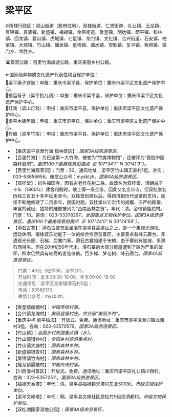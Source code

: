 # 梁平区  
🌐所辖行政区：梁山街道（政府驻地）、双桂街道、仁贤街道、礼让镇、云龙镇、屏锦镇、袁驿镇、新盛镇、福禄镇、金带街道、聚奎镇、明达镇、荫平镇、和林镇、回龙镇、碧山镇、虎城镇、七星镇、龙门镇、文化镇、合兴街道、石安镇、柏家镇、大观镇、竹山镇、蟠龙镇、星桥镇、曲水镇、安胜镇、复平镇、紫照镇、铁门乡、龙胜乡。  

🛣️景观公路：百里竹海旅游公路，重庆美丽乡村公路。  

⏩国家级非物质文化遗产代表性项目保护单位：  
🔸梁平癞子锣鼓：申报：重庆市梁平县，保护单位：重庆市梁平区文化遗产保护中心。  
🔸搬运号子（梁平抬儿调）：申报：重庆市梁平县，保护单位：重庆市梁平区文化遗产保护中心。  
🔸灯戏（梁山灯戏）：申报：重庆市梁平县，保护单位：重庆市梁平区文化遗产保护中心。  
🔸梁平木版年画：申报：重庆市梁平县，保护单位：重庆市梁平区文化遗产保护中心。  
🔸竹编（梁平竹帘）：申报：重庆市梁平县，保护单位：重庆市梁平区文化遗产保护中心。  

* 【重庆梁平百里竹海·猎神景区】：*国家3A级旅游景区。*  
* 【百里竹海】：为巴渝第一大竹海，被誉为“竹类博物馆”，还被评为“首批中国森林氧吧”。*重庆100个最美观景拍摄点（E 107°34′7″ N 30°41′9″）。*  
* 【百里竹海观音洞】：门票：50。通讯地址：梁平区竹山镇正直村1组。咨询：023–53656656。微信公众号：mysblzh。*国家4A级旅游景区。*  
* 【双桂堂】：初名福国寺，因有古老桂花树二株，故改名为双桂堂，清朝咸丰十年（1860年）建舍利殿时，破土得一条金带，因此又名金带寺，但双桂堂名历经三百五十多年延用至今。双桂堂创建以后，得到清朝历代皇帝的支持，连续不断地修建了二百多年，民国时期，双桂堂以它宏传的规模、庄严的殿堂、丰富的藏经、独特的雕塑被列为“西南丛林之首”。年代：清。金带镇桂花村。门票：10。咨询：023–53378297。*全国重点文物保护单位。国家3A级旅游景区。重庆100个最美观景拍摄点（E 107°24′0″ N 30°24′59″）。*  
* 【滑石古寨】：滑石古寨景区坐落在梁平县高梁山之上，是一个集观光游玩、运动休闲、锻炼娱乐功能于一体的综合性游览景区，主要景点有峰云廊台、非遗观光长廊、石梯、后寨门等。滑石古寨始建于宋朝，由于寨前有陡坡、多滑石而得名。但在20世纪50年代末，滑石寨的大部分房屋遭到了较为严重的破坏，所幸仍然具有较高的游览价值。百步梯、梦花树、峰云廊台。*国家4A级旅游景区。*  
> 门票：40元（旺季36，淡季20）。  
> 开放时间：夏季08:30–18:00，冬季09:00–18:00  
> 交通信息：梁平区金带镇滑石村5组；  
> 电话：53586170  
> 微信公众号：mysblzh。  
* 【聚奎镇席帽村】：*中国传统村落。*  
* 【合兴镇龙滩村】：*美丽宜居村庄。农业部“美丽乡村”。*  
* 【重庆中华·梁平柚海】：开放式。免费。通讯地址：重庆市梁平区合兴镇龙滩村3组。咨询：023–53570579。*国家3A级旅游景区。*  
* 【竹山镇】：*全国乡村旅游重点镇（乡）。*  
* 【竹山镇猎神村】：*全国乡村旅游重点村。*  
* 【竹山镇大塘村】：*国家森林乡村。*  
* 【新盛镇银杏村】：*国家森林乡村。*  
* 【屏锦镇竹海村】：*国家森林乡村。*  
* 【蟠龙镇扈槽村】：*中国传统村落。*  
* 【川西渔村景区】：开放式。免费。通讯地址：重庆市梁平区礼让镇川西村。咨询：023–53572511。*国家3A级旅游景区。*  
* 【福禄天香塔】：年代：清。梁平县福禄镇天塔村东北500米。*市级文物保护单位。*  
* 【梁平文峰塔】：年代：明。梁平县文峰社区原松竹9组现清都村。*市级文物保护单位。*  
* 【双桂湖国家湿地公园】：*国家4A级旅游景区。*  
<!-- Last processed: 2025-07-22 03:44:30 -->

